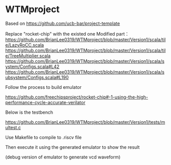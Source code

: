 # WTMproject
Based on https://github.com/ucb-bar/project-template

Replace "rocket-chip" with the existed one
Modified part：
https://github.com/BrianLee0319/WTMproject/blob/master/Version1/scala/tile/LazyRoCC.scala
https://github.com/BrianLee0319/WTMproject/blob/master/Version1/scala/tile/TreeMultiplier.scala
https://github.com/BrianLee0319/WTMproject/blob/master/Version1/scala/system/Configs.scala#L42
https://github.com/BrianLee0319/WTMproject/blob/master/Version1/scala/subsystem/Configs.scala#L190

Follow the process to build emulator

https://github.com/freechipsproject/rocket-chip#-1-using-the-high-performance-cycle-accurate-verilator

Below is the testbench

https://github.com/BrianLee0319/WTMproject/blob/master/Version1/tests/multest.c

Use Makefile to compile to .riscv file

Then execute it using the generated emulator to show the result

(debug version of emulator to generate vcd waveform)
